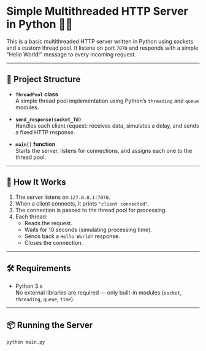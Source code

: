 # Simple Multithreaded HTTP Server in Python 🧵🌐

This is a basic multithreaded HTTP server written in Python using sockets and a custom thread pool. It listens on port `7070` and responds with a simple "Hello World!" message to every incoming request.

---

## 📂 Project Structure

- **`ThreadPool` class**  
  A simple thread pool implementation using Python’s `threading` and `queue` modules.

- **`send_response(socket_fd)`**  
  Handles each client request: receives data, simulates a delay, and sends a fixed HTTP response.

- **`main()` function**  
  Starts the server, listens for connections, and assigns each one to the thread pool.

---

## 🚀 How It Works

1. The server listens on `127.0.0.1:7070`.
2. When a client connects, it prints `"client connected"`.
3. The connection is passed to the thread pool for processing.
4. Each thread:
   - Reads the request.
   - Waits for 10 seconds (simulating processing time).
   - Sends back a `Hello World!` response.
   - Closes the connection.

---

## 🛠️ Requirements

- Python 3.x  
  No external libraries are required — only built-in modules (`socket`, `threading`, `queue`, `time`).

---

## 📦 Running the Server

```bash
python main.py
